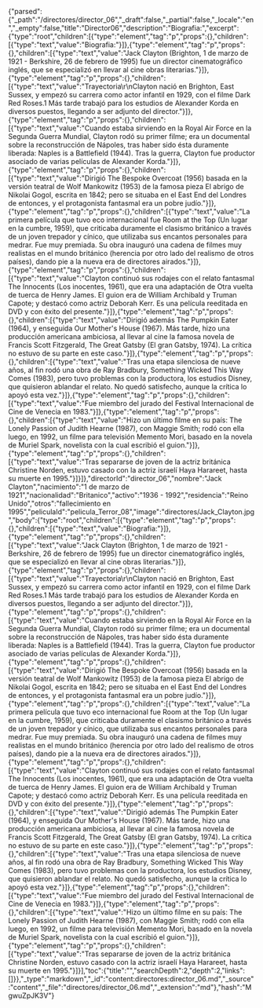 {"parsed":{"_path":"/directores/director_06","_draft":false,"_partial":false,"_locale":"en","_empty":false,"title":"Director06","description":"Biografia:","excerpt":{"type":"root","children":[{"type":"element","tag":"p","props":{},"children":[{"type":"text","value":"Biografia:"}]},{"type":"element","tag":"p","props":{},"children":[{"type":"text","value":"Jack Clayton (Brighton, 1 de marzo de 1921 - Berkshire, 26 de febrero de 1995) fue un director cinematográfico inglés, que se especializó en llevar al cine obras literarias."}]},{"type":"element","tag":"p","props":{},"children":[{"type":"text","value":"Trayectoria\r\nClayton nació en Brighton, East Sussex, y empezó su carrera como actor infantil en 1929, con el filme Dark Red Roses.1​ Más tarde trabajó para los estudios de Alexander Korda en diversos puestos, llegando a ser adjunto del director."}]},{"type":"element","tag":"p","props":{},"children":[{"type":"text","value":"Cuando estaba sirviendo en la Royal Air Force en la Segunda Guerra Mundial, Clayton rodó su primer filme; era un documental sobre la reconstrucción de Nápoles, tras haber sido ésta duramente liberada: Naples is a Battlefield (1944). Tras la guerra, Clayton fue productor asociado de varias películas de Alexander Korda."}]},{"type":"element","tag":"p","props":{},"children":[{"type":"text","value":"Dirigió The Bespoke Overcoat (1956) basada en la versión teatral de Wolf Mankowitz (1953) de la famosa pieza El abrigo de Nikolai Gogol, escrita en 1842; pero se situaba en el East End del Londres de entonces, y el protagonista fantasmal era un pobre judío."}]},{"type":"element","tag":"p","props":{},"children":[{"type":"text","value":"La primera película que tuvo eco internacional fue Room at the Top (Un lugar en la cumbre, 1959), que criticaba duramente el clasismo británico a través de un joven trepador y cínico, que utilizaba sus encantos personales para medrar. Fue muy premiada. Su obra inauguró una cadena de filmes muy realistas en el mundo británico (herencia por otro lado del realismo de otros países), dando pie a la nueva era de directores airados."}]},{"type":"element","tag":"p","props":{},"children":[{"type":"text","value":"Clayton continuó sus rodajes con el relato fantasmal The Innocents (Los inocentes, 1961), que era una adaptación de Otra vuelta de tuerca de Henry James. El guion era de William Archibald y Truman Capote; y destacó como actriz Deborah Kerr. Es una película reeditada en DVD y con éxito del presente."}]},{"type":"element","tag":"p","props":{},"children":[{"type":"text","value":"Dirigió además The Pumpkin Eater (1964), y enseguida Our Mother's House (1967). Más tarde, hizo una producción americana ambiciosa, al llevar al cine la famosa novela de Francis Scott Fitzgerald, The Great Gatsby (El gran Gatsby, 1974). La crítica no estuvo de su parte en este caso."}]},{"type":"element","tag":"p","props":{},"children":[{"type":"text","value":"Tras una etapa silenciosa de nueve años, al fin rodó una obra de Ray Bradbury, Something Wicked This Way Comes (1983), pero tuvo problemas con la productora, los estudios Disney, que quisieron ablandar el relato. No quedó satisfecho, aunque la crítica lo apoyó esta vez."}]},{"type":"element","tag":"p","props":{},"children":[{"type":"text","value":"Fue miembro del jurado del Festival Internacional de Cine de Venecia en 1983."}]},{"type":"element","tag":"p","props":{},"children":[{"type":"text","value":"Hizo un último filme en su país: The Lonely Passion of Judith Hearne (1987), con Maggie Smith; rodó con ella luego, en 1992, un filme para televisión Memento Mori, basado en la novela de Muriel Spark, novelista con la cual escribió el guion."}]},{"type":"element","tag":"p","props":{},"children":[{"type":"text","value":"Tras separarse de joven de la actriz británica Christine Norden, estuvo casado con la actriz israelí Haya Harareet, hasta su muerte en 1995."}]}]},"directorId":"director_06","nombre":"Jack Clayton","nacimiento":"1 de marzo de 1921","nacionalidad":"Britanico","activo":"1936 - 1992","residencia":"Reino Unido","otros":"fallecimiento en 1995","peliculaId":"pelicula_Terror_08","image":"directores/Jack_Clayton.jpg","body":{"type":"root","children":[{"type":"element","tag":"p","props":{},"children":[{"type":"text","value":"Biografia:"}]},{"type":"element","tag":"p","props":{},"children":[{"type":"text","value":"Jack Clayton (Brighton, 1 de marzo de 1921 - Berkshire, 26 de febrero de 1995) fue un director cinematográfico inglés, que se especializó en llevar al cine obras literarias."}]},{"type":"element","tag":"p","props":{},"children":[{"type":"text","value":"Trayectoria\r\nClayton nació en Brighton, East Sussex, y empezó su carrera como actor infantil en 1929, con el filme Dark Red Roses.1​ Más tarde trabajó para los estudios de Alexander Korda en diversos puestos, llegando a ser adjunto del director."}]},{"type":"element","tag":"p","props":{},"children":[{"type":"text","value":"Cuando estaba sirviendo en la Royal Air Force en la Segunda Guerra Mundial, Clayton rodó su primer filme; era un documental sobre la reconstrucción de Nápoles, tras haber sido ésta duramente liberada: Naples is a Battlefield (1944). Tras la guerra, Clayton fue productor asociado de varias películas de Alexander Korda."}]},{"type":"element","tag":"p","props":{},"children":[{"type":"text","value":"Dirigió The Bespoke Overcoat (1956) basada en la versión teatral de Wolf Mankowitz (1953) de la famosa pieza El abrigo de Nikolai Gogol, escrita en 1842; pero se situaba en el East End del Londres de entonces, y el protagonista fantasmal era un pobre judío."}]},{"type":"element","tag":"p","props":{},"children":[{"type":"text","value":"La primera película que tuvo eco internacional fue Room at the Top (Un lugar en la cumbre, 1959), que criticaba duramente el clasismo británico a través de un joven trepador y cínico, que utilizaba sus encantos personales para medrar. Fue muy premiada. Su obra inauguró una cadena de filmes muy realistas en el mundo británico (herencia por otro lado del realismo de otros países), dando pie a la nueva era de directores airados."}]},{"type":"element","tag":"p","props":{},"children":[{"type":"text","value":"Clayton continuó sus rodajes con el relato fantasmal The Innocents (Los inocentes, 1961), que era una adaptación de Otra vuelta de tuerca de Henry James. El guion era de William Archibald y Truman Capote; y destacó como actriz Deborah Kerr. Es una película reeditada en DVD y con éxito del presente."}]},{"type":"element","tag":"p","props":{},"children":[{"type":"text","value":"Dirigió además The Pumpkin Eater (1964), y enseguida Our Mother's House (1967). Más tarde, hizo una producción americana ambiciosa, al llevar al cine la famosa novela de Francis Scott Fitzgerald, The Great Gatsby (El gran Gatsby, 1974). La crítica no estuvo de su parte en este caso."}]},{"type":"element","tag":"p","props":{},"children":[{"type":"text","value":"Tras una etapa silenciosa de nueve años, al fin rodó una obra de Ray Bradbury, Something Wicked This Way Comes (1983), pero tuvo problemas con la productora, los estudios Disney, que quisieron ablandar el relato. No quedó satisfecho, aunque la crítica lo apoyó esta vez."}]},{"type":"element","tag":"p","props":{},"children":[{"type":"text","value":"Fue miembro del jurado del Festival Internacional de Cine de Venecia en 1983."}]},{"type":"element","tag":"p","props":{},"children":[{"type":"text","value":"Hizo un último filme en su país: The Lonely Passion of Judith Hearne (1987), con Maggie Smith; rodó con ella luego, en 1992, un filme para televisión Memento Mori, basado en la novela de Muriel Spark, novelista con la cual escribió el guion."}]},{"type":"element","tag":"p","props":{},"children":[{"type":"text","value":"Tras separarse de joven de la actriz británica Christine Norden, estuvo casado con la actriz israelí Haya Harareet, hasta su muerte en 1995."}]}],"toc":{"title":"","searchDepth":2,"depth":2,"links":[]}},"_type":"markdown","_id":"content:directores:director_06.md","_source":"content","_file":"directores/director_06.md","_extension":"md"},"hash":"MgwuZpJK3V"}